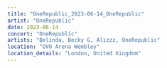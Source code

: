 ```yaml
---
title: "OneRepublic_2023-06-14_OneRepublic"
artist: "OneRepublic"
date: 2023-06-14
concert: "OneRepublic"
artists: "Belinda, Becky G, Alizzz, OneRepublic"
location: "OVO Arena Wembley"
location_details: "London, United Kingdom"
---
```

